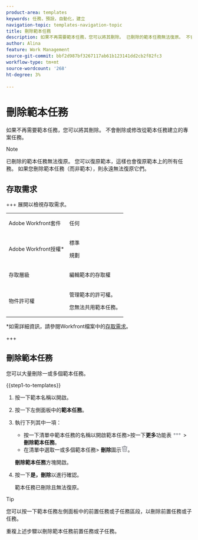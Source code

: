 ```yaml
---
product-area: templates
keywords: 任務，預設，自動化，建立
navigation-topic: templates-navigation-topic
title: 刪除範本任務
description: 如果不再需要範本任務，您可以將其刪除。 已刪除的範本任務無法復原。 不會刪除或修改從範本任務建立的專案任務。
author: Alina
feature: Work Management
source-git-commit: bbf2d987bf3267117ab61b123141dd2cb2f82fc3
workflow-type: tm+mt
source-wordcount: '268'
ht-degree: 3%

---
```


# 刪除範本任務

如果不再需要範本任務，您可以將其刪除。 不會刪除或修改從範本任務建立的專案任務。

>[!NOTE]
>
>已刪除的範本任務無法復原。 您可以復原範本，這樣也會復原範本上的所有任務。 如果您刪除範本任務（而非範本），則永遠無法復原它們。


## 存取需求

+++ 展開以檢視存取需求。 

<table style="table-layout:auto"> 
 <col> 
 <col> 
 <tbody> 
  <tr> 
   <td role="rowheader"><p>Adobe Workfront套件</p></td> 
   <td> <p>任何</p> </td> 
  </tr> 
  <tr> 
   <td role="rowheader"><p>Adobe Workfront授權*</p></td> 
   <td> <p>標準 </p>
   <p>規劃 </p> </td> 
  </tr> 
  <tr> 
   <td role="rowheader"><p>存取層級</p></td> 
   <td> <p>編輯範本的存取權</p>  </td> 
  </tr> 
  <tr> 
   <td role="rowheader"><p>物件許可權</p> </td> 
   <td> <p>管理範本的許可權。</p> <p>您無法共用範本任務。</p> </td> 
  </tr> 
 </tbody> 
</table>

*如需詳細資訊，請參閱Workfront檔案中的[存取需求](/help/quicksilver/administration-and-setup/add-users/access-levels-and-object-permissions/access-level-requirements-in-documentation.md)。

+++

## 刪除範本任務

您可以大量刪除一或多個範本任務。

{{step1-to-templates}}

1. 按一下範本名稱以開啟。
1. 按一下左側面板中的&#x200B;**範本任務**。
1. 執行下列其中一項：
   * 按一下清單中範本任務的名稱以開啟範本任務>按一下&#x200B;**更多**&#x200B;功能表![更多](assets/more-icon.png) > **刪除範本任務**。
   * 在清單中選取一或多個範本任務> **刪除**&#x200B;圖示![刪除圖示](assets/delete.png)。

   **刪除範本任務**&#x200B;方塊開啟。
1. 按一下&#x200B;**是，刪除**&#x200B;以進行確認。

   範本任務已刪除且無法復原。

>[!TIP]
>
>您可以按一下範本任務左側面板中的前置任務或子任務區段，以刪除前置任務或子任務。
>
>重複上述步驟以刪除範本任務前置任務或子任務。




